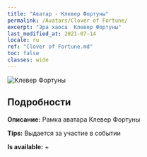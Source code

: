 ```yaml
---
title: "Аватар - Клевер Фортуны"
permalink: /Avatars/Clover of Fortune/
excerpt: "Эра хаоса  Клевер Фортуны"
last_modified_at: 2021-07-14
locale: ru
ref: "Clover of Fortune.md"
toc: false
classes: wide
---
```

 ![Клевер Фортуны](/images/a/avatarFrame_96.png)

## Подробности

 **Описание:** Рамка аватара Клевер Фортуны 

 **Tips:** Выдается за участие в событии 

 **Is available:**  + 

